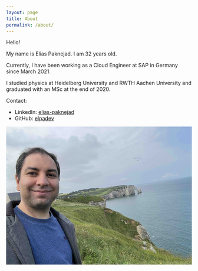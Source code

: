 ```yaml
---
layout: page
title: About
permalink: /about/
---
```


Hello!

My name is Elias Paknejad. I am 32 years old.

Currently, I have been working as a Cloud Engineer at SAP in Germany since March 2021.

I studied physics at Heidelberg University and RWTH Aachen University and graduated with an MSc at the end of 2020.

Contact:
- LinkedIn: [elias-paknejad](https://www.linkedin.com/in/elias-paknejad/)
- GitHub: [elpadev](https://github.com/elpadev)

![Image](/images/photo-of-me.png)
